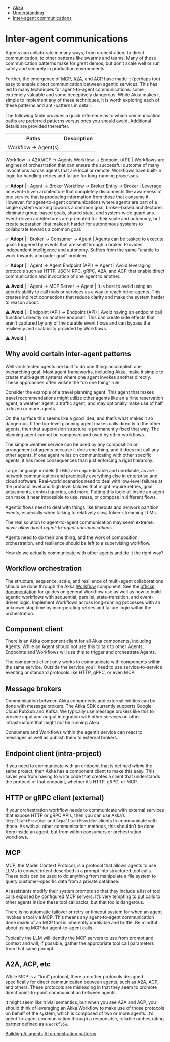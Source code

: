 <!-- <nav> -->
- [Akka](../index.html)
- [Understanding](index.html)
- [Inter-agent communications](inter-agent-comms.html)

<!-- </nav> -->

# Inter-agent communications

Agents can collaborate in many ways, from orchestration, to direct communication, to other patterns like swarms and teams. Many of these communication patterns make for great demos, but don’t scale well or run safely and securely in production environments.

Further, the emergence of [MCP](https://modelcontextprotocol.io/introduction), [A2A](https://a2aprotocol.ai/), and [ACP](https://agentcommunicationprotocol.dev/introduction/welcome) have made it (perhaps too) easy to enable direct communication between agentic services. This has led to many techniques for agent-to-agent communications: some extremely valuable and some deceptively dangerous. While Akka makes it simple to implement any of these techniques, it is worth exploring each of these patterns and anti-patterns in detail.

The following table provides a quick reference as to which communication paths are preferred patterns versus ones you should avoid. Additional details are provided thereafter.

| Paths | Description |
| --- | --- |
| Workflow → Agent(s)
Workflow → A2A/ACP → Agents
Workflow → Endpoint (API) | Workflows are engines of orchestration that can ensure the successful outcome of many invocations across agents that are local or remote. Workflows have built-in logic for handling retries and failure for long-running processes.

✅ **Adopt** |
| Agent → Broker
Workflow → Broker
Entity → Broker | Leverage an event-driven architecture that completely disconnects the awareness of one service that is producing information from those that consume it. However, for agent-to-agent communications where agents are part of a single system working towards a common goal, broker-based architectures eliminate group-based goals, shared state, and system-wide guardians.
Event-driven architectures are promoted for their scale and autonomy, but create separation that makes it harder for autonomous systems to collaborate towards a common goal.

✅ **Adopt** |
| Broker → Consumer → Agent | Agents can be tasked to execute goals triggered by events that are sent through a broker. Provides independent intelligence and autonomy. Suffers from the same “unable to work towards a broader goal” problem.

✅ **Adopt** |
| Agent → Agent
Endpoint (API) → Agent | Avoid leveraging protocols such as HTTP, JSON-RPC, gRPC, A2A, and ACP that enable direct communication and invocation of one agent to another.

⚠️ **Avoid** |
| Agent → MCP Server → Agent | It is best to avoid using an agent’s ability to call tools or services as a way to reach other agents. This creates indirect connections that reduce clarity and make the system harder to reason about.

⚠️ **Avoid** |
| Endpoint (API) → Endpoint (API) | Avoid having an endpoint call functions directly on another endpoint. This can create side effects that aren’t captured by any of the durable event flows and can bypass the resiliency and scalability provided by Workflows.

⚠️ **Avoid** |

## <a href="about:blank#_why_avoid_certain_inter_agent_patterns"></a> Why avoid certain inter-agent patterns

Well-architected agents are built to do one thing: accomplish one overarching goal. Most agent frameworks, including Akka, make it simple to create multi-agent systems where one agent invokes another directly. These approaches often violate the “do one thing” rule.

Consider the example of a travel planning agent. This agent that makes travel recommendations might utilize other agents like an airline reservation agent, a weather agent, a traffic agent, and may optionally make use of half a dozen or more agents.

On the surface this seems like a good idea, and that’s what makes it so dangerous. If the top-level planning agent makes calls directly to the other agents, then that supervision structure is permanently fixed that way. The planning agent cannot be composed and used by other workflows.

The simple weather service can be used by any composition or arrangement of agents because it does one thing, and it does not call any other agents. If one agent relies on communicating with other specific agents, it has more consequences than just enforcing a rigid hierarchy.

Large language models (LLMs) are unpredictable and unreliable, as are network communication and practically everything else in enterprise and cloud software. Real-world scenarios need to deal with low-level failures at the protocol level and high level failures that might require retries, goal adjustments, context queries, and more. Putting this logic all inside an agent can make it near impossible to use, reuse, or compose in different flows.

Agentic flows need to deal with things like timeouts and network partition events, especially when talking to relatively slow, token-streaming LLMs.

The real solution to agent-to-agent communication may seem extreme: *never allow direct agent-to-agent communications*.

Agents need to do their one thing, and the work of composition, orchestration, and resilience should be left to a supervising workflow.

How do we actually communicate with other agents and do it the right way?

## <a href="about:blank#_workflow_orchestration"></a> Workflow orchestration

The structure, sequence, scale, and resilience of multi-agent collaborations should be done through the Akka [Workflow](https://doc.akka.io/sdk/workflows.html) component. See the [official documentation](https://doc.akka.io/sdk/workflows.html) for guides on general Workflow use as well as how to build agentic workflows with sequential, parallel, state-transition, and event-driven logic. Implement Workflows across long-running processes with an unknown stop time by incorporating retries and failure logic within the orchestration.

## <a href="about:blank#_component_client"></a> Component client

There is an Akka component client for all Akka components, including Agents. While an Agent should not use this to talk to other Agents, Endpoints and Workflows will use this to trigger and orchestrate Agents.

The component client only works to communicate with components within the same service. Outside the service you’ll need to use service-to-service eventing or standard protocols like HTTP, gRPC, or even MCP.

## <a href="about:blank#_message_brokers"></a> Message brokers

Communication between Akka components and external entities can be done with message brokers. The Akka SDK currently supports Google Cloud PubSub and Kafka. We typically use message brokers like this to provide input and output integration with other services on other infrastructure that might not be running Akka.

Consumers and Workflows within the agent’s service can react to messages as well as publish them to external brokers.

## <a href="about:blank#_endpoint_client_intra_project"></a> Endpoint client (intra-project)

If you need to communicate with an endpoint that is defined *within* the same project, then Akka has a component client to make this easy. This saves you from having to write code that creates a client that understands the protocol of that endpoint, whether it’s HTTP, gRPC, or MCP.

## <a href="about:blank#_http_or_grpc_client_external"></a> HTTP or gRPC client (external)

If your orchestration workflow needs to communicate with external services that expose HTTP or gRPC APIs, then you can use Akka’s `HttpClientProvider` and `GrpcClientProvider` clients to communicate with those. As with all other communication methods, this shouldn’t be done from inside an agent, but from within consumers or orchestration workflows.

## <a href="about:blank#_mcp"></a> MCP

MCP, the Model Context Protocol, is a protocol that allows agents to use LLMs to convert intent described in a prompt into structured tool calls. These tools can be used to do anything from manipulate a file system to query customer-specific data from a private database.

AI assistants modify their system prompts so that they include a list of tool calls exposed by configured MCP servers. It’s very tempting to put calls to other agents inside these tool callbacks, but that too is dangerous.

There is no automatic failover or retry or timeout system for when an agent invokes a tool via MCP. This means any agent-to-agent communication done inside of an MCP tool is inherently unreliable and brittle. Be mindful about using MCP for agent-to-agent calls.

Typically the LLM will identify the MCP servers to use from prompt and context and will, if possible, gather the appropriate tool call parameters from that same prompt.

## <a href="about:blank#_a2a_acp_etc"></a> A2A, ACP, etc

While MCP is a “tool” protocol, there are other protocols designed specifically for direct communication between agents, such as A2A, ACP, and others. These protocols are misleading in that they seem to promote direct point-to-point communication between agents.

It might seem like trivial semantics, but when you see A2A and ACP, you should think of leveraging an Akka Workflow to make use of those protocols on behalf of the system, which is composed of two or more agents. It’s agent-to-agent communication through a responsible, reliable orchestrating partner defined as a `Workflow`.

<!-- <footer> -->
<!-- <nav> -->
[Building AI agents](ai-agents.html) [AI orchestration patterns](ms-agent-patterns.html)
<!-- </nav> -->

<!-- </footer> -->

<!-- <aside> -->

<!-- </aside> -->
